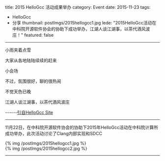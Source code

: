 title: 2015 HelloGcc 活动成果举办
category: Event
date: 2015-11-23
tags:
- HelloGcc
- 分享
thumbnail: postImgs/2015hellogcc1.jpg
lede: "2015HelloGcc活动在中科院开源软件协会的协助下成功举办，江湖人谈江湖事，以茶代酒风波庄！"
featured: false
---

小雨夹着点雪

大家从各地陆陆续续的赶来

小会场

不过，氛围很好，聊的很热闹

不觉天色已晚

江湖人谈江湖事，以茶代酒风波庄

------[引自HelloGcc Site](http://www.hellogcc.org/?p=34219)

<hr/>

11月22日，在中科院开源软件协会的协助下2015年HelloGcc活动在中科院计算所成功举办，此次活动讨论了Clang内部实现和SDCC
<div class="post-img"    >
{% img  /postImgs/2015hellogcc1.jpg  %}
</div>
<div class="post-img"   >
{% img  /postImgs/2015hellogcc2.jpg  %}
</div>

<hr/>


